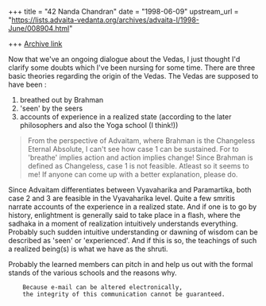 +++
title = "42 Nanda Chandran"
date = "1998-06-09"
upstream_url = "https://lists.advaita-vedanta.org/archives/advaita-l/1998-June/008904.html"

+++
[Archive link](https://lists.advaita-vedanta.org/archives/advaita-l/1998-June/008904.html)

Now that we've an ongoing dialogue about the Vedas, I just thought I'd
clarify some doubts which I've been nursing for some time. There are
three basic theories regarding the origin of the Vedas. The Vedas are
supposed to have been :
1. breathed out by Brahman
2. 'seen' by the seers
3. accounts of experience in a realized state (according to the later
philosophers and also the Yoga school (I think!))

>From the perspective of Advaitam, where Brahman is the Changeless
Eternal Absolute, I can't see how case 1 can be sustained. For to
'breathe' implies action and action implies change! Since Brahman is
defined as Changeless, case 1 is not feasible. Atleast so it seems to
me! If anyone can come up with a better explanation, please do.

Since Advaitam differentiates between Vyavaharika and Paramartika, both
case 2 and 3 are feasible in the Vyavaharika level. Quite a few smritis
narrate accounts of the experience in a realized state. And if one is to
go by history, enlightment is generally said to take place in a flash,
where the sadhaka in a moment of realization intuitively understands
everything. Probably such sudden intuitive understanding or dawning of
wisdom can be described as 'seen' or 'experienced'. And if this is so,
the teachings of such a realized being(s) is what we have as the shruti.

Probably the learned members can pitch in and help us out with the
formal stands of the various schools and the reasons why.

        Because e-mail can be altered electronically,
        the integrity of this communication cannot be guaranteed.


